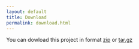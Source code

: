 ```yaml
---
layout: default
title: Download 
permalink: download.html
---
```


You can dowload this project in format [zip](https://github.com/parcoach/parcoach/archive/master.zip) or [tar.gz](https://github.com/parcoach/parcoach/archive/master.tar.gz)


